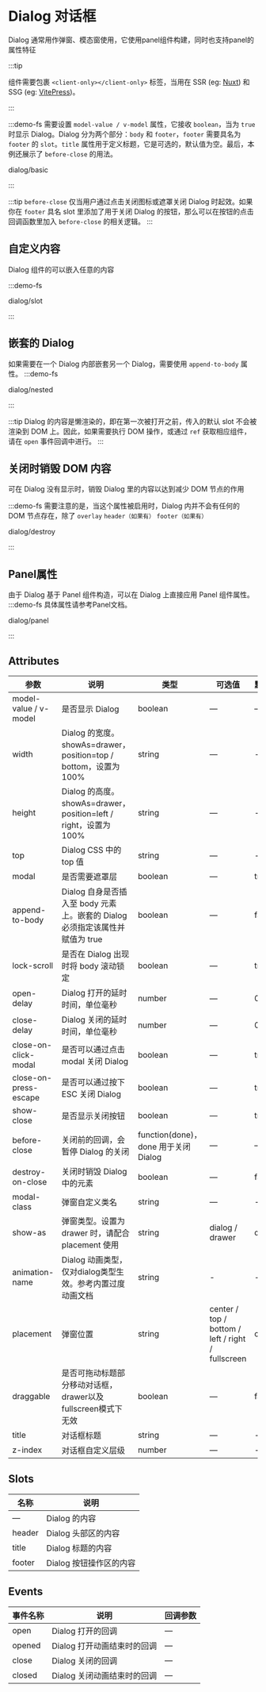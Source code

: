 # Dialog 对话框

Dialog 通常用作弹窗、模态窗使用，它使用panel组件构建，同时也支持panel的属性特征

:::tip

组件需要包裹 `<client-only></client-only>` 标签，当用在 SSR (eg: [Nuxt](https://nuxt.com/v3)) 和 SSG (eg: [VitePress](https://vitepress.vuejs.org/))。

:::

:::demo-fs 需要设置 `model-value / v-model` 属性，它接收 `boolean`，当为 `true` 时显示 Dialog。Dialog 分为两个部分：`body` 和 `footer`，`footer` 需要具名为 `footer` 的 `slot`。`title` 属性用于定义标题，它是可选的，默认值为空。最后，本例还展示了 `before-close` 的用法。

dialog/basic

:::

:::tip
`before-close` 仅当用户通过点击关闭图标或遮罩关闭 Dialog 时起效。如果你在 `footer` 具名 slot 里添加了用于关闭 Dialog 的按钮，那么可以在按钮的点击回调函数里加入 `before-close` 的相关逻辑。
:::


## 自定义内容

Dialog 组件的可以嵌入任意的内容

:::demo-fs

dialog/slot

:::

## 嵌套的 Dialog

如果需要在一个 Dialog 内部嵌套另一个 Dialog，需要使用 `append-to-body` 属性。
:::demo-fs

dialog/nested

:::

:::tip
Dialog 的内容是懒渲染的，即在第一次被打开之前，传入的默认 slot 不会被渲染到 DOM 上。因此，如果需要执行 DOM 操作，或通过 `ref` 获取相应组件，请在 `open` 事件回调中进行。
:::

## 关闭时销毁 DOM 内容

可在 Dialog 没有显示时，销毁 Dialog 里的内容以达到减少 DOM 节点的作用

:::demo-fs 需要注意的是，当这个属性被启用时，Dialog 内并不会有任何的 DOM 节点存在，除了 `overlay` `header（如果有）` `footer（如果有）`

dialog/destroy

:::

## Panel属性

由于 Dialog 基于 Panel 组件构造，可以在 Dialog 上直接应用 Panel 组件属性。
:::demo-fs 具体属性请参考Panel文档。

dialog/panel

:::



## Attributes

| 参数                  | 说明   | 类型       | 可选值        | 默认值 |
| --------------------- | ------- | ------ | ---------------| ------ |
| model-value / v-model | 是否显示 Dialog   | boolean    | —      | —      |
| width                 | Dialog 的宽度。showAs=drawer，position=top / bottom，设置为 100%   | string    | —  | -   |
| height                | Dialog 的高度。showAs=drawer，position=left / right，设置为 100%             | string   | —  | -   |
| top                   | Dialog CSS 中的 top 值  | string   | —     | -   |
| modal                 | 是否需要遮罩层  | boolean    | —    | true   |
| append-to-body        | Dialog 自身是否插入至 body 元素上。嵌套的 Dialog 必须指定该属性并赋值为 true | boolean   | —   | false  |
| lock-scroll           | 是否在 Dialog 出现时将 body 滚动锁定  | boolean  | —      | true   |
| open-delay            | Dialog 打开的延时时间，单位毫秒    | number      | —        | 0      |
| close-delay           | Dialog 关闭的延时时间，单位毫秒  | number      | —     | 0      |
| close-on-click-modal  | 是否可以通过点击 modal 关闭 Dialog    | boolean   | —      | true   |
| close-on-press-escape | 是否可以通过按下 ESC 关闭 Dialog  | boolean  | —    | true   |
| show-close            | 是否显示关闭按钮   | boolean      | —     | true   |
| before-close          | 关闭前的回调，会暂停 Dialog 的关闭   | function(done)，done 用于关闭 Dialog | —   | —      |
| destroy-on-close      | 关闭时销毁 Dialog 中的元素 | boolean   | —  | false  |
| modal-class           | 弹窗自定义类名 | string   | —     | -      |
| show-as                | 弹窗类型。设置为 drawer 时，请配合 placement 使用   | string   | dialog / drawer    | dialog |
| animation-name        | Dialog 动画类型，仅对dialog类型生效。参考内置过度动画文档  | string | -   | -      |
| placement             | 弹窗位置  | string  | center / top / bottom / left / right / fullscreen | center |
| draggable            | 是否可拖动标题部分移动对话框，drawer以及fullscreen模式下无效 | boolean   | —     | false   |
| title                 | 对话框标题  | string  | — | -   |
| z-index               | 对话框自定义层级  | number  | — | -   |

## Slots

| 名称   | 说明                    |
| ------ | ----------------------- |
| —      | Dialog 的内容           |
| header | Dialog 头部区的内容     |
| title | Dialog 标题的内容     |
| footer | Dialog 按钮操作区的内容 |

## Events

| 事件名称 | 说明                        | 回调参数 |
| -------- | --------------------------- | -------- |
| open     | Dialog 打开的回调           | —        |
| opened   | Dialog 打开动画结束时的回调 | —        |
| close    | Dialog 关闭的回调           | —        |
| closed   | Dialog 关闭动画结束时的回调 | —        |
